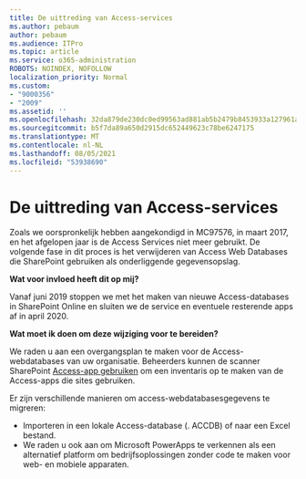 ```yaml
---
title: De uittreding van Access-services
ms.author: pebaum
author: pebaum
ms.audience: ITPro
ms.topic: article
ms.service: o365-administration
ROBOTS: NOINDEX, NOFOLLOW
localization_priority: Normal
ms.custom:
- "9000356"
- "2009"
ms.assetid: ''
ms.openlocfilehash: 32da879de230dc0ed99563ad881ab5b2479b8453933a127961a26d619e108ab9
ms.sourcegitcommit: b5f7da89a650d2915dc652449623c78be6247175
ms.translationtype: MT
ms.contentlocale: nl-NL
ms.lasthandoff: 08/05/2021
ms.locfileid: "53938690"
---
```

# <a name="access-services-retirement"></a>De uittreding van Access-services

Zoals we oorspronkelijk hebben aangekondigd in MC97576, in maart 2017, en het afgelopen jaar is de Access Services niet meer gebruikt. De volgende fase in dit proces is het verwijderen van Access Web Databases die SharePoint gebruiken als onderliggende gegevensopslag.

**Wat voor invloed heeft dit op mij?**

Vanaf juni 2019 stoppen we met het maken van nieuwe Access-databases in SharePoint Online en sluiten we de service en eventuele resterende apps af in april 2020.

**Wat moet ik doen om deze wijziging voor te bereiden?**

We raden u aan een overgangsplan te maken voor de Access-webdatabases van uw organisatie. Beheerders kunnen de scanner SharePoint [Access-app gebruiken](https://github.com/SharePoint/PnP-Tools/tree/master/Solutions/SharePoint.AccessApp.Scanner) om een inventaris op te maken van de Access-apps die sites gebruiken.

Er zijn verschillende manieren om access-webdatabasesgegevens te migreren:

- Importeren in een lokale Access-database (. ACCDB) of naar een Excel bestand.
- We raden u ook aan om Microsoft PowerApps te verkennen als een alternatief platform om bedrijfsoplossingen zonder code te maken voor web- en mobiele apparaten.